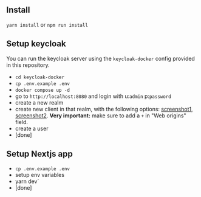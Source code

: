 ## Install
`yarn install` or `npm run install`

## Setup keycloak
You can run the keycloak server using the `keycloak-docker` config provided in this repository.
- `cd keycloak-docker`
- `cp .env.example .env`
- `docker compose up -d`
- go to `http://localhost:8080` and login with u:`admin` p:`password`
- create a new realm
- create new client in that realm, with the following options: [screenshot1](https://github.com/uaibo/nextjs-keycloak/blob/master/public/kc1.png), [screenshot2](https://github.com/uaibo/nextjs-keycloak/blob/master/public/kc2.png). **Very important:** make sure to add a `+` in "Web origins" field.
- create a user
- [done]


## Setup Nextjs app
- `cp .env.example .env`
- setup env variables
- yarn dev`
- [done] 
